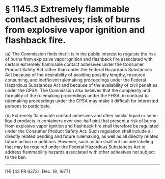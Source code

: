 # § 1145.3   Extremely flammable contact adhesives; risk of burns from explosive vapor ignition and flashback fire.

(a) The Commission finds that it is in the public interest to regulate the risk of burns from explosive vapor ignition and flashback fire associated with certain extremely flammable contact adhesives under the Consumer Product Safety Act rather than under the Federal Hazardous Substances Act because of the desirability of avoiding possibly lengthy, resource consuming, and inefficient rulemaking proceedings under the Federal Hazardous Substances Act and because of the availability of civil penalties under the CPSA. The Commission also believes that the complexity and formality of the rulemaking proceedings under the FHSA, in contrast to rulemaking proceedings under the CPSA may make it difficult for interested persons to participate.


(b) Extremely flammable contact adhesives and other similar liquid or semi-liquid products in containers over one-half pint that present a risk of burns from explosive vapor ignition and flashback fire shall therefore be regulated under the Consumer Product Safety Act. Such regulation shall include all directly related pending and future rulemaking, as well as all directly related future action on petitions. However, such action shall not include labeling that may be required under the Federal Hazardous Substances Act to address flammability hazards associated with other adhesives not subject to the ban.



---

[N] [42 FR 63731, Dec. 19, 1977]




